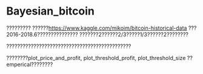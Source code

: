 # Bayesian_bitcoin
?????????
??????https://www.kaggle.com/mikoim/bitcoin-historical-data
???2016-2018.6???????????????
???????2??????2/3?????1/3??????2????????

??????????????????????????????????????????????

????????plot_price_and_profit, plot_threshold_profit, plot_threshold_size
??emperical????????